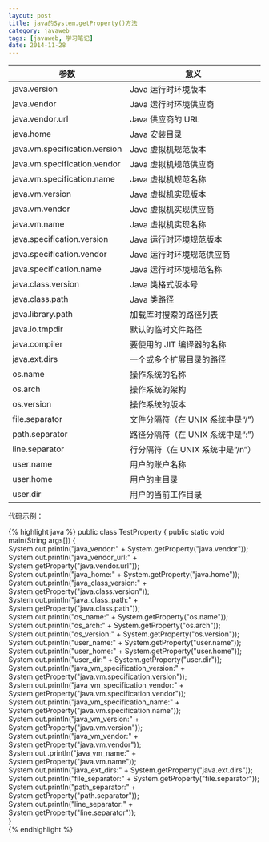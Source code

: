 ```yaml
---
layout: post
title: java的System.getProperty()方法
category: javaweb
tags: [javaweb, 学习笔记]
date: 2014-11-28
---
```


<table>
  <thead>
    <tr>
      <th>参数</th>
      <th>意义</th>
    </tr>
  </thead>
  <tbody>
<tr>
        <td>java.version</td>
        <td>Java 运行时环境版本</td>
    </tr>
    <tr>
        <td>java.vendor</td>
        <td>Java 运行时环境供应商</td>
    </tr>
    <tr>
        <td>java.vendor.url</td>
        <td>Java 供应商的 URL</td>
    </tr>
    <tr>
        <td>java.home</td>
        <td>Java 安装目录</td>
    </tr>
    <tr>
        <td>java.vm.specification.version</td>
        <td>Java 虚拟机规范版本</td>
    </tr>
    <tr>
        <td>java.vm.specification.vendor</td>
        <td>Java 虚拟机规范供应商</td>
    </tr>
    <tr>
        <td>java.vm.specification.name</td>
        <td>Java 虚拟机规范名称</td>
    </tr>
    <tr>
        <td>java.vm.version</td>
        <td>Java 虚拟机实现版本</td>
    </tr>
    <tr>
        <td>java.vm.vendor</td>
        <td>Java 虚拟机实现供应商</td>
    </tr>
    <tr>
        <td>java.vm.name</td>
        <td>Java 虚拟机实现名称</td>
    </tr>
    <tr>
        <td>java.specification.version</td>
        <td>Java 运行时环境规范版本</td>
    </tr>
    <tr>
        <td>java.specification.vendor</td>
        <td>Java 运行时环境规范供应商</td>
    </tr>
    <tr>
        <td>java.specification.name</td>
        <td>Java 运行时环境规范名称</td>
    </tr>
    <tr>
        <td>java.class.version</td>
        <td>Java 类格式版本号</td>
    </tr>
    <tr>
        <td>java.class.path</td>
        <td>Java 类路径</td>
    </tr>
    <tr>
        <td>java.library.path</td>
        <td>加载库时搜索的路径列表</td>
    </tr>
    <tr>
        <td>java.io.tmpdir</td>
        <td>默认的临时文件路径</td>
    </tr>
    <tr>
        <td>java.compiler</td>
        <td>要使用的 JIT 编译器的名称</td>
    </tr>
    <tr>
        <td>java.ext.dirs</td>
        <td>一个或多个扩展目录的路径</td>
    </tr>
    <tr>
        <td>os.name</td>
        <td>操作系统的名称</td>
    </tr>
    <tr>
        <td>os.arch</td>
        <td>操作系统的架构</td>
    </tr>
    <tr>
        <td>os.version</td>
        <td>操作系统的版本</td>
    </tr>
    <tr>
        <td>file.separator</td>
        <td>文件分隔符（在 UNIX 系统中是“/”）</td>
    </tr>
    <tr>
        <td>path.separator</td>
        <td>路径分隔符（在 UNIX 系统中是“:”）</td>
    </tr>
    <tr>
        <td>line.separator</td>
        <td>行分隔符（在 UNIX 系统中是“/n”）</td>
    </tr>
    <tr>
        <td>user.name</td>
        <td>用户的账户名称</td>
    </tr>
    <tr>
        <td>user.home</td>
        <td>用户的主目录</td>
    </tr>
    <tr>
        <td>user.dir</td>
        <td>用户的当前工作目录
        </td>
    </tr>
  </tbody>
</table>

代码示例：  
<!-- more -->

{% highlight java %}
public class TestProperty {
	public static void main(String args[]) {   
    System.out.println("java_vendor:" + System.getProperty("java.vendor"));   
    System.out.println("java_vendor_url:" + System.getProperty("java.vendor.url"));   
    System.out.println("java_home:" + System.getProperty("java.home"));   
    System.out.println("java_class_version:" + System.getProperty("java.class.version"));   
    System.out.println("java_class_path:" + System.getProperty("java.class.path"));   
    System.out.println("os_name:" + System.getProperty("os.name"));   
    System.out.println("os_arch:" + System.getProperty("os.arch"));   
    System.out.println("os_version:" + System.getProperty("os.version"));   
    System.out.println("user_name:" + System.getProperty("user.name"));   
    System.out.println("user_home:" + System.getProperty("user.home"));   
    System.out.println("user_dir:" + System.getProperty("user.dir"));   
    System.out.println("java_vm_specification_version:" + System.getProperty("java.vm.specification.version"));   
    System.out.println("java_vm_specification_vendor:" + System.getProperty("java.vm.specification.vendor"));   
    System.out.println("java_vm_specification_name:"  + System.getProperty("java.vm.specification.name"));   
    System.out.println("java_vm_version:" + System.getProperty("java.vm.version"));   
    System.out.println("java_vm_vendor:"  + System.getProperty("java.vm.vendor"));   
    System.out .println("java_vm_name:" + System.getProperty("java.vm.name"));   
    System.out.println("java_ext_dirs:" + System.getProperty("java.ext.dirs"));   
    System.out.println("file_separator:" + System.getProperty("file.separator"));   
    System.out.println("path_separator:" + System.getProperty("path.separator"));   
    System.out.println("line_separator:" + System.getProperty("line.separator"));   
}  
{% endhighlight %} 
